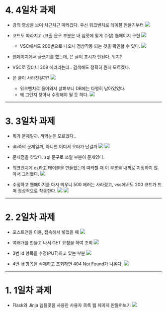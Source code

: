 # 4. 4일차 과제
  - 강의 영상을 보며 차근차근 따라갔다. 우선 워크벤치로 테이블 만들기부터
  ![](../Flask/screenshot/11.jpg)

- 코드도 따라치고 (표출 문구 부분은 내 입맛에 맞게 수정) 웹페이지 구현
  ![](../Flask/screenshot/12.jpg)
  
  - VSC에서도 200번으로 나오니 정상작동 되는 것을 확인할 수 있다.
  ![](../Flask/screenshot/14.jpg)

- 웹페이지에서 글쓰기를 했는데, 쓴 글이 표시가 안된다. 뭐지?
- VSC로 갔더니 308 에러라는데.. 검색해도 정확히 뭔지 모르겠다.
- 쓴 글이 사라진걸까?
  ![](../Flask/screenshot/15.jpg)
  
  - 워크벤치로 들어와서 살펴보니 DB에는 다행히 남아있었다.
  - 왜 그런지 찾아서 수정해야 될 듯 하다.
  ![](../Flask/screenshot/16.jpg)

----------------------------------------------------------------------------------------
# 3. 3일차 과제
  - 뭐가 문제일까. 까막눈은 모르겠다..
  - db쪽의 문제일까, 아니면 어디서 오타가 난걸까
  ![](../Flask/screenshot/06.jpg)
  ![](../Flask/screenshot/07.jpg)

  - 문제점을 찾았다. sql 문구로 쓰일 부분이 문제였다.
  - 워크벤치에 oz라고 테이블을 만들었는데 따라할 때 이 부분을 내꺼로 지정하지 않아서 그러했다.
  ![](../Flask/screenshot/08.jpg)

  - 수정하고 웹페이지를 다시 띄우니 500 에러는 사라졌고, vsc에서도 200 코드가 뜨며 정상적으로 작동한다.
  ![](../Flask/screenshot/09.jpg)
  ![](../Flask/screenshot/10.jpg)
-------------------------------------------------------------------------------------
# 2. 2일차 과제
  - 포스트맨을 이용, 접속해서 넣었을 때
  ![](../Flask/screenshot/02.jpg)

  - 여러개를 만들고 나서 GET 요청을 하여 조회
  ![](../Flask/screenshot/03.jpg)

  - 3번 id 항목을 수정(PUT)하고 있는 부분
  ![](../Flask/screenshot/04.jpg)

  - 4번 id 항목을 삭제하고 조회하면 404 Not Found가 나온다.
  ![](../Flask/screenshot/05.jpg)

----------------------------------------------------------------------------------------
# 1. 1일차 과제
  - Flask와 Jinja 템플릿을 사용한 사용자 목록 웹 페이지 만들어보기
![](../Flask/screenshot/01.jpg)
